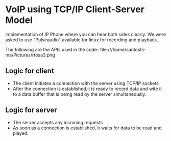 # VoIP using TCP/IP Client-Server Model
Implementation of IP Phone where you can hear both sides clearly.
We were asked to use "Pulseaudio" available for linux for recording and playback.

The following are the APIs used in the code-
file:///home/santoshi-ma/Pictures/rtosa3.png
## Logic for client
   * The client initiates a connection with the server using TCP/IP sockets
   * After the connection is established,it is ready to record data and wite it to a data buffer that is being read by the server simultaneously.
## Logic for server
   * The server accepts any incoming requests
   * As soon as a connection is established, it waits for data to be read and played.

